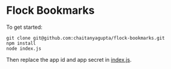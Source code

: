 # Flock Bookmarks

To get started:

```
git clone git@github.com:chaitanyagupta/flock-bookmarks.git
npm install
node index.js
```

Then replace the app id and app secret in [index.js](index.js).
